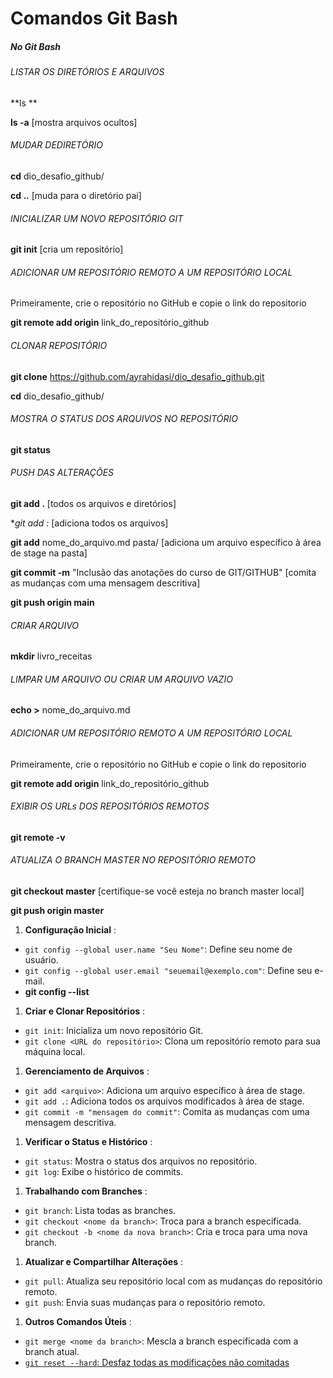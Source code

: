# Comandos Git Bash

##### **No Git Bash**

###### LISTAR OS DIRETÓRIOS E ARQUIVOS

 **ls	**

 **ls -a** [mostra arquivos ocultos]

###### MUDAR DEDIRETÓRIO

**cd** dio_desafio_github/

**cd ..** [muda para o diretório pai]

###### INICIALIZAR UM NOVO REPOSITÓRIO GIT

**git init** [cria um repositório]

###### ADICIONAR UM REPOSITÓRIO REMOTO A UM REPOSITÓRIO LOCAL

Primeiramente, crie o repositório no GitHub e copie o link do repositorio

**git remote add origin** link_do_repositório_github

###### CLONAR REPOSITÓRIO

**git clone** https://github.com/ayrahidasi/dio_desafio_github.git

**cd** dio_desafio_github/

###### MOSTRA O STATUS DOS ARQUIVOS NO REPOSITÓRIO

**git status**

###### PUSH DAS ALTERAÇÕES

 **git add .** [todos os arquivos e diretórios]

 **git add *:** [adiciona todos os arquivos]

 **git add** nome_do_arquivo.md pasta/ [adiciona um arquivo específico à área de stage na pasta]

 **git commit -m** "Inclusão das anotações do curso de GIT/GITHUB" [comita as mudanças com uma mensagem descritiva]

 **git push origin main**

###### CRIAR ARQUIVO

 **mkdir** livro_receitas

###### LIMPAR UM ARQUIVO OU CRIAR UM ARQUIVO VAZIO

 **echo >** nome_do_arquivo.md

###### ADICIONAR UM REPOSITÓRIO REMOTO A UM REPOSITÓRIO LOCAL

Primeiramente, crie o repositório no GitHub e copie o link do repositorio

**git remote add origin** link_do_repositório_github

###### EXIBIR OS URLs DOS REPOSITÓRIOS REMOTOS

**git remote -v**

###### ATUALIZA O BRANCH MASTER NO REPOSITÓRIO REMOTO

**git checkout master** [certifique-se você esteja no branch master local]

**git push origin master**




1. **Configuração Inicial** :

* `git config --global user.name "Seu Nome"`: Define seu nome de usuário.
* `git config --global user.email "seuemail@exemplo.com"`: Define seu e-mail.
* **git config --list**

1. **Criar e Clonar Repositórios** :

* `git init`: Inicializa um novo repositório Git.
* `git clone <URL do repositório>`: Clona um repositório remoto para sua máquina local.

1. **Gerenciamento de Arquivos** :

* `git add <arquivo>`: Adiciona um arquivo específico à área de stage.
* `git add .`: Adiciona todos os arquivos modificados à área de stage.
* `git commit -m "mensagem do commit"`: Comita as mudanças com uma mensagem descritiva.

1. **Verificar o Status e Histórico** :

* `git status`: Mostra o status dos arquivos no repositório.
* `git log`: Exibe o histórico de commits.

1. **Trabalhando com Branches** :

* `git branch`: Lista todas as branches.
* `git checkout <nome da branch>`: Troca para a branch especificada.
* `git checkout -b <nome da nova branch>`: Cria e troca para uma nova branch.

1. **Atualizar e Compartilhar Alterações** :

* `git pull`: Atualiza seu repositório local com as mudanças do repositório remoto.
* `git push`: Envia suas mudanças para o repositório remoto.

1. **Outros Comandos Úteis** :

* `git merge <nome da branch>`: Mescla a branch especificada com a branch atual.
* [`git reset --hard`: Desfaz todas as modificações não comitadas](https://gist.github.com/leocomelli/2545add34e4fec21ec16)

